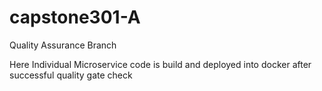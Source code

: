 # capstone301-A


Quality Assurance Branch 

Here Individual Microservice code is build and deployed into docker after successful quality gate check
